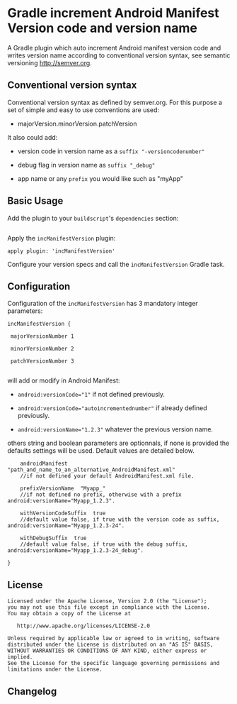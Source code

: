 # Gradle increment Android Manifest Version code and version name

A Gradle plugin which auto increment Android manifest version code and writes version name according to conventional version syntax, see semantic versioning http://semver.org.

## Conventional version syntax

Conventional version syntax as defined by semver.org.
For this purpose a set of simple and easy to use conventions are used:

- majorVersion.minorVersion.patchVersion

It also could add:

- version code in version name as a `suffix "-versioncodenumber"` 

- debug flag in version name as `suffix "_debug"`

- app name or any `prefix` you would like such as "myApp"

## Basic Usage

Add the plugin to your `buildscript`'s `dependencies` section:


```classpath 'com.github.gilleslebrun:git-gradleplugin:0.0.1'
```

Apply the `incManifestVersion` plugin:

```
apply plugin: 'incManifestVersion'
```

Configure your version specs and call the `incManifestVersion` Gradle task.

## Configuration

Configuration of the `incManifestVersion` has 3 mandatory integer parameters:

```
incManifestVersion {

 majorVersionNumber 1  

 minorVersionNumber 2

 patchVersionNumber 3


```
 will add or modify in Android Manifest: 
 
 
 - `android:versionCode="1"` if not defined previously.
 
 - `android:versionCode="autoincrementednumber"` if already defined previously.

 - `android:versionName="1.2.3"` whatever the previous version name.
  
 others string and boolean parameters are optionnals, if none is provided the defaults settings will be used. Default values are detailed below.

``` 
    androidManifest  "path_and_name_to_an_alternative_AndroidManifest.xml"
    //if not defined your default AndroidManifest.xml file.
 
    prefixVersionName  "Myapp_"
    //if not defined no prefix, otherwise with a prefix android:versionName="Myapp_1.2.3".

    withVersionCodeSuffix  true
    //default value false, if true with the version code as suffix, android:versionName="Myapp_1.2.3-24".
    
    withDebugSuffix  true
    //default value false, if true with the debug suffix, android:versionName="Myapp_1.2.3-24_debug".
    
} 
```



## License

    Licensed under the Apache License, Version 2.0 (the "License");
    you may not use this file except in compliance with the License.
    You may obtain a copy of the License at

       http://www.apache.org/licenses/LICENSE-2.0

    Unless required by applicable law or agreed to in writing, software
    distributed under the License is distributed on an "AS IS" BASIS,
    WITHOUT WARRANTIES OR CONDITIONS OF ANY KIND, either express or implied.
    See the License for the specific language governing permissions and
    limitations under the License.

## Changelog
